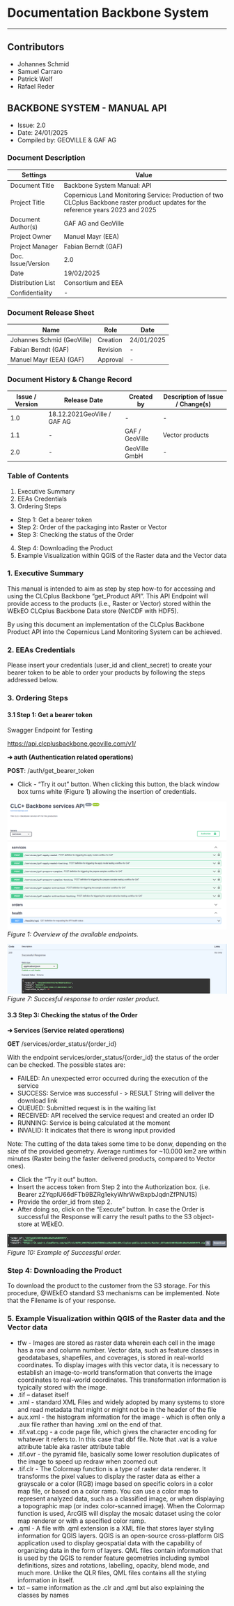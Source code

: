 # Documentation Backbone System

---

## Contributors

* Johannes Schmid
* Samuel Carraro
* Patrick Wolf
* Rafael Reder

## BACKBONE SYSTEM  - MANUAL API

* Issue: 2.0
* Date: 24/01/2025
* Compiled by: GEOVILLE & GAF AG

### Document Description

| Settings | Value |
|--|--|
|Document Title| Backbone System Manual: API |
|Project Title| Copernicus Land Monitoring Service: Production of two CLCplus Backbone raster product updates for the reference years 2023 and 2025|
|Document Author(s)| GAF AG and GeoVille |
|Project Owner| Manuel Mayr (EEA) |
|Project Manager| Fabian Berndt (GAF)|
|Doc. Issue/Version| 2.0 |
|Date| 19/02/2025 |
|Distribution List| Consortium and EEA |
|Confidentiality| - |

### Document Release Sheet

| Name | Role | Date |
|--|--|--|
|Johannes Schmid (GeoVille)|Creation| 24/01/2025
|Fabian Berndt  (GAF)|Revision|-|
|Manuel Mayr (EEA) (GAF)|Approval|-|

### Document History & Change Record

  | Issue / Version | Release Date | Created by | Description of Issue / Change(s)|
  |--|--|--|--|
  |1.0|18.12.2021GeoVille / GAF AG |-|-|
  |1.1|-|GAF / GeoVille|Vector products|
  |2.0|-|GeoVille GmbH|-|

### Table of Contents

1. Executive Summary
2. EEAs Credentials
3. Ordering Steps 
  * Step 1: Get a bearer token 
  * Step 2: Order of the packaging into Raster or Vector 
  * Step 3: Checking the status of the Order 
4. Step 4: Downloading the Product
5. Example Visualization within QGIS of the Raster data and the Vector data

### 1. Executive Summary

This manual is intended to aim as step by step how-to for accessing and using the CLCplus Backbone “get_Product
API”. This API Endpoint will provide access to the products (i.e., Raster or Vector) stored within the WEkEO
CLCplus Backbone Data store (NetCDF with HDF5).

By using this document an implementation of the CLCplus Backbone Product API into the Copernicus Land
Monitoring System can be achieved.

### 2. EEAs Credentials

Please insert your credentials (user_id and client_secret) to create your bearer token to be able to order your
products by following the steps addressed below.

### 3. Ordering Steps

#### 3.1 Step 1: Get a bearer token

Swagger Endpoint for Testing

https://api.clcplusbackbone.geoville.com/v1/

**➔ auth (Authentication related operations)**

**POST**: /auth/get_bearer_token

* Click - “Try it out” button. When clicking this button, the black window box turns white (Figure 1) allowing the insertion of credentials. 

![Figure 1:Overview of the available endpoints](img/image.png)
<em><br/>Figure 1: Overview of the available endpoints.</em>

![Figure 2:Succesful response to order raster product](img/image-1.png)
<em><br/>Figure 7: Succesful response to order raster product.</em>

#### 3.3 Step 3: Checking the status of the Order

**➔ Services (Service related operations)**

**GET** /services/order_status/{order_id}

With the endpoint services/order_status/{order_id} the status of the order can be checked. The possible
states are:

* FAILED: An unexpected error occurred during the execution of the service
* SUCCESS: Service was successful - > RESULT String will deliver the download link
* QUEUED: Submitted request is in the waiting list
* RECEIVED: API received the service request and created an order ID
* RUNNING: Service is being calculated at the moment
* INVALID: It indicates that there is wrong input provided

Note: The cutting of the data takes some time to be donw, depending on the size of the provided geometry.
Average runtimes for ~10.000 km2 are within minutes (Raster being the faster delivered products,
compared to Vector ones).

* Click the “Try it out” button. 
* Insert the access token from Step 2 into the Authorization box. (i.e. Bearer zZYqplU66dFTb9BZRg1ekyWhrWwBxpbJqdnZfPNU1S)
* Provide the order_id from step 2.
* After doing so, click on the “Execute” button. In case the Order is successful the Response will carry the result paths to the S3 object-store at WEkEO.

![Figure 10:Example of Successful order](img/image-2.png)
<em><br/>Figure 10: Example of Successful order.</em>

### Step 4: Downloading the Product

To download the product to the customer from the S3 storage. For this procedure, @WEkEO standard S3
mechanisms can be implemented. Note that the Filename is of your response.


### 5. Example Visualization within QGIS of the Raster data and the Vector data

* tfw - Images are stored as raster data wherein each cell in the image has a row and column number. Vector data, such as feature classes in geodatabases, shapefiles, and coverages, is stored in real-world coordinates. To display images with this vector data, it is necessary to establish an image-to-world transformation that converts the image coordinates to real-world coordinates. This transformation information is typically stored with the image.
* .tif – dataset itself
* .xml - standard XML Files and widely adopted by many systems to store and read metadata that might or might not be in the header of the file
* aux.xml - the histogram information for the image - which is often only a .aux file rather than having .xml on the end of that.
* .tif.vat.cpg - a code page file, which gives the character encoding for whatever it refers to. In this case that dbf file. Note that .vat is a value attribute table aka raster attribute table
* .tif.ovr - the pyramid file, basically some lower resolution duplicates of the image to speed up redraw when zoomed out
* .tif.clr - The Colormap function is a type of raster data renderer. It transforms the pixel values to display the raster data as either a grayscale or a color (RGB) image based on specific colors in a color map file, or based on a color ramp. You can use a color map to represent analyzed data, such as a classified image, or when displaying a topographic map (or index color-scanned image). When the Colormap function is used, ArcGIS will display the mosaic dataset using the color map renderer or with a specified
color ramp.
* .qml - A file with .qml extension is a XML file that stores layer styling information for QGIS layers. QGIS is an open-source cross-platform GIS application used to display geospatial data with the capability of organizing data in the form of layers. QML files contain information that is used by the QGIS to render feature geometries including  symbol definitions, sizes and rotations, labelling, opacity, blend mode, and much more. Unlike the QLR files, QML files contains all the styling information in itself.
* txt – same information as the .clr and .qml but also explaining the classes by names